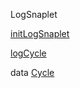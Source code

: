 LogSnaplet

[initLogSnaplet](LogSnaplet.html#v:initLogSnaplet)

[logCycle](LogSnaplet.html#v:logCycle)

data [Cycle](LogSnaplet.html#t:Cycle)
